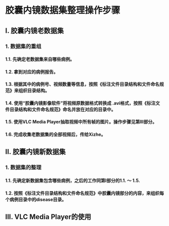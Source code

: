 # 胶囊内镜数据集整理操作步骤

## I. 胶囊内镜老数据集
### 1. 数据集的重组
#### 1.1. 先确定老数据集来自哪些病例。
#### 1.2. 拿到对应的病例报告。
#### 1.3. 根据其中的病例号、视频数量等信息，按照《标注文件目录结构和文件命名规范》来组织目录结构。
#### 1.4. 使用“胶囊内镜影像软件”将视频原数据格式转换成 .avi格式，按照《标注文件目录结构和文件命名规范》命名并放在对应的目录中。
#### 1.5. 使用VLC Media Player抽取视频中所有帧的图片。操作步骤见第III部分。
#### 1.6. 完成收集老数据集的全部视频后，传给Xizhe。

## II. 胶囊内镜新数据集
### 1. 数据集的整理
#### 1.1. 先确定新数据集包含哪些病例，之后的工作同第I部分的1.1. ～ 1.5.
#### 1.2. 按照《标注文件目录结构和文件命名规范》中胶囊内镜部分的内容，来组织每个病例目录中的disease目录。

## III. VLC Media Player的使用
